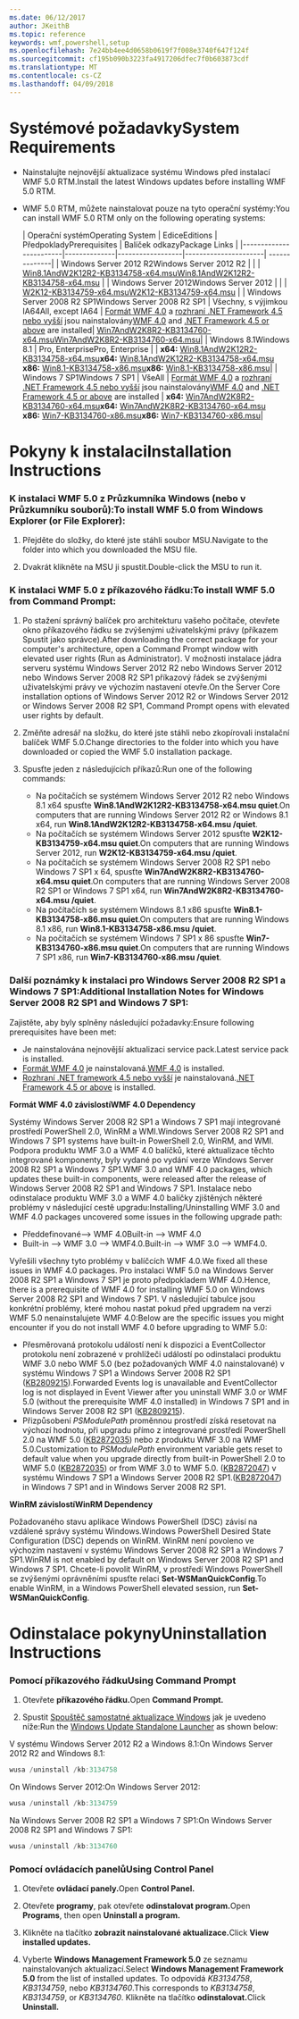 ```yaml
---
ms.date: 06/12/2017
author: JKeithB
ms.topic: reference
keywords: wmf,powershell,setup
ms.openlocfilehash: 7e24bb4ee4d0658b0619f7f008e3740f647f124f
ms.sourcegitcommit: cf195b090b3223fa4917206dfec7f0b603873cdf
ms.translationtype: MT
ms.contentlocale: cs-CZ
ms.lasthandoff: 04/09/2018
---
```

# <a name="system-requirements"></a><span data-ttu-id="4bd88-102">Systémové požadavky</span><span class="sxs-lookup"><span data-stu-id="4bd88-102">System Requirements</span></span>

- <span data-ttu-id="4bd88-103">Nainstalujte nejnovější aktualizace systému Windows před instalací WMF 5.0 RTM.</span><span class="sxs-lookup"><span data-stu-id="4bd88-103">Install the latest Windows updates before installing WMF 5.0 RTM.</span></span>
- <span data-ttu-id="4bd88-104">WMF 5.0 RTM, můžete nainstalovat pouze na tyto operační systémy:</span><span class="sxs-lookup"><span data-stu-id="4bd88-104">You can install WMF 5.0 RTM only on the following operating systems:</span></span>

    | <span data-ttu-id="4bd88-105">Operační systém</span><span class="sxs-lookup"><span data-stu-id="4bd88-105">Operating System</span></span>       | <span data-ttu-id="4bd88-106">Edice</span><span class="sxs-lookup"><span data-stu-id="4bd88-106">Editions</span></span>         | <span data-ttu-id="4bd88-107">Předpoklady</span><span class="sxs-lookup"><span data-stu-id="4bd88-107">Prerequisites</span></span>        |  <span data-ttu-id="4bd88-108">Balíček odkazy</span><span class="sxs-lookup"><span data-stu-id="4bd88-108">Package Links</span></span> |
    |------------------------|--------------|------------------|----------------------| --------------|
    | <span data-ttu-id="4bd88-109">Windows Server 2012 R2</span><span class="sxs-lookup"><span data-stu-id="4bd88-109">Windows Server 2012 R2</span></span> |  |  | [<span data-ttu-id="4bd88-110">Win8.1AndW2K12R2-KB3134758-x64.msu</span><span class="sxs-lookup"><span data-stu-id="4bd88-110">Win8.1AndW2K12R2-KB3134758-x64.msu</span></span>](http://go.microsoft.com/fwlink/?LinkId=717507) |
    | <span data-ttu-id="4bd88-111">Windows Server 2012</span><span class="sxs-lookup"><span data-stu-id="4bd88-111">Windows Server 2012</span></span>    |  |  | [<span data-ttu-id="4bd88-112">W2K12-KB3134759-x64.msu</span><span class="sxs-lookup"><span data-stu-id="4bd88-112">W2K12-KB3134759-x64.msu</span></span>](http://go.microsoft.com/fwlink/?LinkId=717506) |
    | <span data-ttu-id="4bd88-113">Windows Server 2008 R2 SP1</span><span class="sxs-lookup"><span data-stu-id="4bd88-113">Windows Server 2008 R2 SP1</span></span> | <span data-ttu-id="4bd88-114">Všechny, s výjimkou IA64</span><span class="sxs-lookup"><span data-stu-id="4bd88-114">All, except IA64</span></span> | <span data-ttu-id="4bd88-115">[Formát WMF 4.0](http://www.microsoft.com/en-us/download/details.aspx?id=40855) a [rozhraní .NET Framework 4.5 nebo vyšší](https://msdn.microsoft.com/library/5a4x27ek.aspx) jsou nainstalovány</span><span class="sxs-lookup"><span data-stu-id="4bd88-115">[WMF 4.0](http://www.microsoft.com/en-us/download/details.aspx?id=40855) and [.NET Framework 4.5 or above](https://msdn.microsoft.com/library/5a4x27ek.aspx) are installed</span></span>| [<span data-ttu-id="4bd88-116">Win7AndW2K8R2-KB3134760-x64.msu</span><span class="sxs-lookup"><span data-stu-id="4bd88-116">Win7AndW2K8R2-KB3134760-x64.msu</span></span>](http://go.microsoft.com/fwlink/?LinkId=717504)|
    | <span data-ttu-id="4bd88-117">Windows 8.1</span><span class="sxs-lookup"><span data-stu-id="4bd88-117">Windows 8.1</span></span> | <span data-ttu-id="4bd88-118">Pro, Enterprise</span><span class="sxs-lookup"><span data-stu-id="4bd88-118">Pro, Enterprise</span></span> | | <span data-ttu-id="4bd88-119">**x64:**  [Win8.1AndW2K12R2-KB3134758-x64.msu](http://go.microsoft.com/fwlink/?LinkId=717507)</span><span class="sxs-lookup"><span data-stu-id="4bd88-119">**x64:**  [Win8.1AndW2K12R2-KB3134758-x64.msu](http://go.microsoft.com/fwlink/?LinkId=717507)</span></span> </br> <span data-ttu-id="4bd88-120">**x86:**  [Win8.1-KB3134758-x86.msu](http://go.microsoft.com/fwlink/?LinkID=717963)</span><span class="sxs-lookup"><span data-stu-id="4bd88-120">**x86:**  [Win8.1-KB3134758-x86.msu](http://go.microsoft.com/fwlink/?LinkID=717963)</span></span>|
    | <span data-ttu-id="4bd88-121">Windows 7 SP1</span><span class="sxs-lookup"><span data-stu-id="4bd88-121">Windows 7 SP1</span></span> | <span data-ttu-id="4bd88-122">Vše</span><span class="sxs-lookup"><span data-stu-id="4bd88-122">All</span></span> | <span data-ttu-id="4bd88-123">[Formát WMF 4.0](http://www.microsoft.com/en-us/download/details.aspx?id=40855) a [rozhraní .NET Framework 4.5 nebo vyšší](https://msdn.microsoft.com/library/5a4x27ek.aspx) jsou nainstalovány</span><span class="sxs-lookup"><span data-stu-id="4bd88-123">[WMF 4.0](http://www.microsoft.com/en-us/download/details.aspx?id=40855) and [.NET Framework 4.5 or above](https://msdn.microsoft.com/library/5a4x27ek.aspx) are installed</span></span> | <span data-ttu-id="4bd88-124">**x64:**  [Win7AndW2K8R2-KB3134760-x64.msu](http://go.microsoft.com/fwlink/?LinkId=717504)</span><span class="sxs-lookup"><span data-stu-id="4bd88-124">**x64:**  [Win7AndW2K8R2-KB3134760-x64.msu](http://go.microsoft.com/fwlink/?LinkId=717504)</span></span>  </br> <span data-ttu-id="4bd88-125">**x86:**  [Win7-KB3134760-x86.msu](http://go.microsoft.com/fwlink/?LinkID=717962)</span><span class="sxs-lookup"><span data-stu-id="4bd88-125">**x86:**  [Win7-KB3134760-x86.msu](http://go.microsoft.com/fwlink/?LinkID=717962)</span></span>|

# <a name="installation-instructions"></a><span data-ttu-id="4bd88-126">Pokyny k instalaci</span><span class="sxs-lookup"><span data-stu-id="4bd88-126">Installation Instructions</span></span>

### <a name="to-install-wmf-50-from-windows-explorer-or-file-explorer"></a><span data-ttu-id="4bd88-127">K instalaci WMF 5.0 z Průzkumníka Windows (nebo v Průzkumníku souborů):</span><span class="sxs-lookup"><span data-stu-id="4bd88-127">To install WMF 5.0 from Windows Explorer (or File Explorer):</span></span>

1. <span data-ttu-id="4bd88-128">Přejděte do složky, do které jste stáhli soubor MSU.</span><span class="sxs-lookup"><span data-stu-id="4bd88-128">Navigate to the folder into which you downloaded the MSU file.</span></span>

2. <span data-ttu-id="4bd88-129">Dvakrát klikněte na MSU ji spustit.</span><span class="sxs-lookup"><span data-stu-id="4bd88-129">Double-click the MSU to run it.</span></span>

### <a name="to-install-wmf-50-from-command-prompt"></a><span data-ttu-id="4bd88-130">K instalaci WMF 5.0 z příkazového řádku:</span><span class="sxs-lookup"><span data-stu-id="4bd88-130">To install WMF 5.0 from Command Prompt:</span></span>

1. <span data-ttu-id="4bd88-131">Po stažení správný balíček pro architekturu vašeho počítače, otevřete okno příkazového řádku se zvýšenými uživatelskými právy (příkazem Spustit jako správce).</span><span class="sxs-lookup"><span data-stu-id="4bd88-131">After downloading the correct package for your computer's architecture, open a Command Prompt window with elevated user rights (Run as Administrator).</span></span> <span data-ttu-id="4bd88-132">V možnosti instalace jádra serveru systému Windows Server 2012 R2 nebo Windows Server 2012 nebo Windows Server 2008 R2 SP1 příkazový řádek se zvýšenými uživatelskými právy ve výchozím nastavení otevře.</span><span class="sxs-lookup"><span data-stu-id="4bd88-132">On the Server Core installation options of Windows Server 2012 R2 or Windows Server 2012 or Windows Server 2008 R2 SP1, Command Prompt opens with elevated user rights by default.</span></span>

2. <span data-ttu-id="4bd88-133">Změňte adresář na složku, do které jste stáhli nebo zkopírovali instalační balíček WMF 5.0.</span><span class="sxs-lookup"><span data-stu-id="4bd88-133">Change directories to the folder into which you have downloaded or copied the WMF 5.0 installation package.</span></span>

3. <span data-ttu-id="4bd88-134">Spusťte jeden z následujících příkazů:</span><span class="sxs-lookup"><span data-stu-id="4bd88-134">Run one of the following commands:</span></span>
    - <span data-ttu-id="4bd88-135">Na počítačích se systémem Windows Server 2012 R2 nebo Windows 8.1 x64 spusťte **Win8.1AndW2K12R2-KB3134758-x64.msu quiet**.</span><span class="sxs-lookup"><span data-stu-id="4bd88-135">On computers that are running Windows Server 2012 R2 or Windows 8.1 x64, run **Win8.1AndW2K12R2-KB3134758-x64.msu /quiet**.</span></span>
    - <span data-ttu-id="4bd88-136">Na počítačích se systémem Windows Server 2012 spusťte **W2K12-KB3134759-x64.msu quiet**.</span><span class="sxs-lookup"><span data-stu-id="4bd88-136">On computers that are running Windows Server 2012, run **W2K12-KB3134759-x64.msu /quiet**.</span></span>
    - <span data-ttu-id="4bd88-137">Na počítačích se systémem Windows Server 2008 R2 SP1 nebo Windows 7 SP1 x 64, spusťte **Win7AndW2K8R2-KB3134760-x64.msu quiet**.</span><span class="sxs-lookup"><span data-stu-id="4bd88-137">On computers that are running Windows Server 2008 R2 SP1 or Windows 7 SP1 x64, run **Win7AndW2K8R2-KB3134760-x64.msu /quiet**.</span></span>
    - <span data-ttu-id="4bd88-138">Na počítačích se systémem Windows 8.1 x86 spusťte **Win8.1-KB3134758-x86.msu quiet**.</span><span class="sxs-lookup"><span data-stu-id="4bd88-138">On computers that are running Windows 8.1 x86, run **Win8.1-KB3134758-x86.msu /quiet**.</span></span>
    - <span data-ttu-id="4bd88-139">Na počítačích se systémem Windows 7 SP1 x 86 spusťte **Win7-KB3134760-x86.msu quiet**.</span><span class="sxs-lookup"><span data-stu-id="4bd88-139">On computers that are running Windows 7 SP1 x86, run **Win7-KB3134760-x86.msu /quiet**.</span></span>

### <a name="additional-installation-notes-for-windows-server-2008-r2-sp1-and-windows-7-sp1"></a><span data-ttu-id="4bd88-140">Další poznámky k instalaci pro Windows Server 2008 R2 SP1 a Windows 7 SP1:</span><span class="sxs-lookup"><span data-stu-id="4bd88-140">Additional Installation Notes for Windows Server 2008 R2 SP1 and Windows 7 SP1:</span></span>

<span data-ttu-id="4bd88-141">Zajistěte, aby byly splněny následující požadavky:</span><span class="sxs-lookup"><span data-stu-id="4bd88-141">Ensure following prerequisites have been met:</span></span>
- <span data-ttu-id="4bd88-142">Je nainstalována nejnovější aktualizaci service pack.</span><span class="sxs-lookup"><span data-stu-id="4bd88-142">Latest service pack is installed.</span></span>
- <span data-ttu-id="4bd88-143">[Formát WMF 4.0](http://www.microsoft.com/en-us/download/details.aspx?id=40855) je nainstalovaná.</span><span class="sxs-lookup"><span data-stu-id="4bd88-143">[WMF 4.0](http://www.microsoft.com/en-us/download/details.aspx?id=40855) is installed.</span></span>
- <span data-ttu-id="4bd88-144">[Rozhraní .NET framework 4.5 nebo vyšší](https://msdn.microsoft.com/library/5a4x27ek.aspx) je nainstalovaná.</span><span class="sxs-lookup"><span data-stu-id="4bd88-144">[.NET Framework 4.5 or above](https://msdn.microsoft.com/library/5a4x27ek.aspx) is installed.</span></span>

<span data-ttu-id="4bd88-145">**Formát WMF 4.0 závislostí**</span><span class="sxs-lookup"><span data-stu-id="4bd88-145">**WMF 4.0 Dependency**</span></span>

<span data-ttu-id="4bd88-146">Systémy Windows Server 2008 R2 SP1 a Windows 7 SP1 mají integrované prostředí PowerShell 2.0, WinRM a WMI.</span><span class="sxs-lookup"><span data-stu-id="4bd88-146">Windows Server 2008 R2 SP1 and Windows 7 SP1 systems have built-in PowerShell 2.0, WinRM, and WMI.</span></span> <span data-ttu-id="4bd88-147">Podpora produktu WMF 3.0 a WMF 4.0 balíčků, které aktualizace těchto integrované komponenty, byly vydané po vydání verze Windows Server 2008 R2 SP1 a Windows 7 SP1.</span><span class="sxs-lookup"><span data-stu-id="4bd88-147">WMF 3.0 and WMF 4.0 packages, which updates these built-in components, were released after the release of Windows Server 2008 R2 SP1 and Windows 7 SP1.</span></span> <span data-ttu-id="4bd88-148">Instalace nebo odinstalace produktu WMF 3.0 a WMF 4.0 balíčky zjištěných některé problémy v následující cestě upgradu:</span><span class="sxs-lookup"><span data-stu-id="4bd88-148">Installing/Uninstalling WMF 3.0 and WMF 4.0 packages uncovered some issues in the following upgrade path:</span></span>

- <span data-ttu-id="4bd88-149">Předdefinované--> WMF 4.0</span><span class="sxs-lookup"><span data-stu-id="4bd88-149">Built-in --> WMF 4.0</span></span>
- <span data-ttu-id="4bd88-150">Built-in --> WMF 3.0 --> WMF4.0.</span><span class="sxs-lookup"><span data-stu-id="4bd88-150">Built-in --> WMF 3.0 --> WMF4.0.</span></span>

<span data-ttu-id="4bd88-151">Vyřešili všechny tyto problémy v balíčcích WMF 4.0.</span><span class="sxs-lookup"><span data-stu-id="4bd88-151">We fixed all these issues in WMF 4.0 packages.</span></span> <span data-ttu-id="4bd88-152">Pro instalaci WMF 5.0 na Windows Server 2008 R2 SP1 a Windows 7 SP1 je proto předpokladem WMF 4.0.</span><span class="sxs-lookup"><span data-stu-id="4bd88-152">Hence, there is a prerequisite of WMF 4.0 for installing WMF 5.0 on Windows Server 2008 R2 SP1 and Windows 7 SP1.</span></span> <span data-ttu-id="4bd88-153">V následující tabulce jsou konkrétní problémy, které mohou nastat pokud před upgradem na verzi WMF 5.0 nenainstalujete WMF 4.0:</span><span class="sxs-lookup"><span data-stu-id="4bd88-153">Below are the specific issues you might encounter if you do not install WMF 4.0 before upgrading to WMF 5.0:</span></span>

- <span data-ttu-id="4bd88-154">Přesměrovaná protokolu událostí není k dispozici a EventCollector protokolu není zobrazené v prohlížeči událostí po odinstalaci produktu WMF 3.0 nebo WMF 5.0 (bez požadovaných WMF 4.0 nainstalované) v systému Windows 7 SP1 a Windows Server 2008 R2 SP1 ([KB2809215](https://support.microsoft.com/en-us/kb/2809215)).</span><span class="sxs-lookup"><span data-stu-id="4bd88-154">Forwarded Events log is unavailable and EventCollector log is not displayed in Event Viewer after you uninstall WMF 3.0 or WMF 5.0 (without the prerequisite WMF 4.0 installed) in Windows 7 SP1 and in Windows Server 2008 R2 SP1 ([KB2809215](https://support.microsoft.com/en-us/kb/2809215)).</span></span>
- <span data-ttu-id="4bd88-155">Přizpůsobení *PSModulePath* proměnnou prostředí získá resetovat na výchozí hodnotu, při upgradu přímo z integrované prostředí PowerShell 2.0 na WMF 5.0 ([KB2872035](https://support.microsoft.com/en-us/kb/2872035)) nebo z produktu WMF 3.0 na WMF 5.0.</span><span class="sxs-lookup"><span data-stu-id="4bd88-155">Customization to *PSModulePath* environment variable gets reset to default value when you upgrade directly from built-in PowerShell 2.0 to WMF 5.0 ([KB2872035](https://support.microsoft.com/en-us/kb/2872035)) or from WMF 3.0 to WMF 5.0.</span></span> <span data-ttu-id="4bd88-156">([KB2872047](https://support.microsoft.com/en-us/kb/2872047)) v systému Windows 7 SP1 a Windows Server 2008 R2 SP1.</span><span class="sxs-lookup"><span data-stu-id="4bd88-156">([KB2872047](https://support.microsoft.com/en-us/kb/2872047)) in Windows 7 SP1 and in Windows Server 2008 R2 SP1.</span></span>

<span data-ttu-id="4bd88-157">**WinRM závislostí**</span><span class="sxs-lookup"><span data-stu-id="4bd88-157">**WinRM Dependency**</span></span>

<span data-ttu-id="4bd88-158">Požadovaného stavu aplikace Windows PowerShell (DSC) závisí na vzdálené správy systému Windows.</span><span class="sxs-lookup"><span data-stu-id="4bd88-158">Windows PowerShell Desired State Configuration (DSC) depends on WinRM.</span></span> <span data-ttu-id="4bd88-159">WinRM není povoleno ve výchozím nastavení v systému Windows Server 2008 R2 SP1 a Windows 7 SP1.</span><span class="sxs-lookup"><span data-stu-id="4bd88-159">WinRM is not enabled by default on Windows Server 2008 R2 SP1 and Windows 7 SP1.</span></span> <span data-ttu-id="4bd88-160">Chcete-li povolit WinRM, v prostředí Windows PowerShell se zvýšenými oprávněními spusťte relaci **Set-WSManQuickConfig**.</span><span class="sxs-lookup"><span data-stu-id="4bd88-160">To enable WinRM, in a Windows PowerShell elevated session, run **Set-WSManQuickConfig**.</span></span>

# <a name="uninstallation-instructions"></a><span data-ttu-id="4bd88-161">Odinstalace pokyny</span><span class="sxs-lookup"><span data-stu-id="4bd88-161">Uninstallation Instructions</span></span>

### <a name="using-command-prompt"></a><span data-ttu-id="4bd88-162">Pomocí příkazového řádku</span><span class="sxs-lookup"><span data-stu-id="4bd88-162">Using Command Prompt</span></span>

1.  <span data-ttu-id="4bd88-163">Otevřete **příkazového řádku.**</span><span class="sxs-lookup"><span data-stu-id="4bd88-163">Open **Command Prompt.**</span></span>

2.  <span data-ttu-id="4bd88-164">Spustit [Spouštěč samostatné aktualizace Windows](https://support.microsoft.com/en-us/kb/934307) jak je uvedeno níže:</span><span class="sxs-lookup"><span data-stu-id="4bd88-164">Run the [Windows Update Standalone Launcher](https://support.microsoft.com/en-us/kb/934307) as shown below:</span></span>

<span data-ttu-id="4bd88-165">V systému Windows Server 2012 R2 a Windows 8.1:</span><span class="sxs-lookup"><span data-stu-id="4bd88-165">On Windows Server 2012 R2 and Windows 8.1:</span></span>
```powershell
wusa /uninstall /kb:3134758
```
<span data-ttu-id="4bd88-166">On Windows Server 2012:</span><span class="sxs-lookup"><span data-stu-id="4bd88-166">On Windows Server 2012:</span></span>
```powershell
wusa /uninstall /kb:3134759
```
<span data-ttu-id="4bd88-167">Na Windows Server 2008 R2 SP1 a Windows 7 SP1:</span><span class="sxs-lookup"><span data-stu-id="4bd88-167">On Windows Server 2008 R2 SP1 and Windows 7 SP1:</span></span>
```powershell
wusa /uninstall /kb:3134760
```

### <a name="using-control-panel"></a><span data-ttu-id="4bd88-168">Pomocí ovládacích panelů</span><span class="sxs-lookup"><span data-stu-id="4bd88-168">Using Control Panel</span></span>

1.  <span data-ttu-id="4bd88-169">Otevřete **ovládací panely.**</span><span class="sxs-lookup"><span data-stu-id="4bd88-169">Open **Control Panel.**</span></span>

2.  <span data-ttu-id="4bd88-170">Otevřete **programy**, pak otevřete **odinstalovat program.**</span><span class="sxs-lookup"><span data-stu-id="4bd88-170">Open **Programs**, then open **Uninstall a program.**</span></span>

3.  <span data-ttu-id="4bd88-171">Klikněte na tlačítko **zobrazit nainstalované aktualizace.**</span><span class="sxs-lookup"><span data-stu-id="4bd88-171">Click **View installed updates.**</span></span>

4.  <span data-ttu-id="4bd88-172">Vyberte **Windows Management Framework 5.0** ze seznamu nainstalovaných aktualizací.</span><span class="sxs-lookup"><span data-stu-id="4bd88-172">Select **Windows Management Framework 5.0** from the list of installed updates.</span></span> <span data-ttu-id="4bd88-173">To odpovídá *KB3134758*, *KB3134759*, nebo *KB3134760*.</span><span class="sxs-lookup"><span data-stu-id="4bd88-173">This corresponds to *KB3134758*, *KB3134759*, or *KB3134760*.</span></span> <span data-ttu-id="4bd88-174">Klikněte na tlačítko **odinstalovat.**</span><span class="sxs-lookup"><span data-stu-id="4bd88-174">Click **Uninstall.**</span></span>